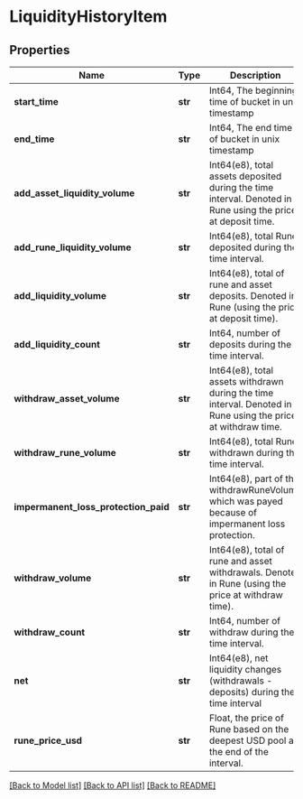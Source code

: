 # LiquidityHistoryItem

## Properties
Name | Type | Description | Notes
------------ | ------------- | ------------- | -------------
**start_time** | **str** | Int64, The beginning time of bucket in unix timestamp | 
**end_time** | **str** | Int64, The end time of bucket in unix timestamp | 
**add_asset_liquidity_volume** | **str** | Int64(e8), total assets deposited during the time interval. Denoted in Rune using the price at deposit time.  | 
**add_rune_liquidity_volume** | **str** | Int64(e8), total Rune deposited during the time interval.  | 
**add_liquidity_volume** | **str** | Int64(e8), total of rune and asset deposits. Denoted in Rune (using the price at deposit time).  | 
**add_liquidity_count** | **str** | Int64, number of deposits during the time interval.  | 
**withdraw_asset_volume** | **str** | Int64(e8), total assets withdrawn during the time interval. Denoted in Rune using the price at withdraw time.  | 
**withdraw_rune_volume** | **str** | Int64(e8), total Rune withdrawn during the time interval.  | 
**impermanent_loss_protection_paid** | **str** | Int64(e8), part of the withdrawRuneVolume which was payed because of impermanent loss protection.  | 
**withdraw_volume** | **str** | Int64(e8), total of rune and asset withdrawals. Denoted in Rune (using the price at withdraw time).  | 
**withdraw_count** | **str** | Int64, number of withdraw during the time interval.  | 
**net** | **str** | Int64(e8), net liquidity changes (withdrawals - deposits) during the time interval | 
**rune_price_usd** | **str** | Float, the price of Rune based on the deepest USD pool at the end of the interval.  | 

[[Back to Model list]](../README.md#documentation-for-models) [[Back to API list]](../README.md#documentation-for-api-endpoints) [[Back to README]](../README.md)

